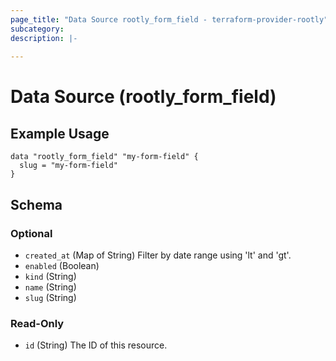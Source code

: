 ```yaml
---
page_title: "Data Source rootly_form_field - terraform-provider-rootly"
subcategory:
description: |-
    
---
```


# Data Source (rootly_form_field)



## Example Usage

```shell
data "rootly_form_field" "my-form-field" {
  slug = "my-form-field"
}
```

<!-- schema generated by tfplugindocs -->
## Schema

### Optional

- `created_at` (Map of String) Filter by date range using 'lt' and 'gt'.
- `enabled` (Boolean)
- `kind` (String)
- `name` (String)
- `slug` (String)

### Read-Only

- `id` (String) The ID of this resource.
